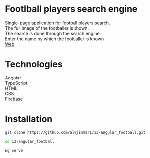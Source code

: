 # Footlball players search engine

Single-page application for football players search.<br>
The full image of the footballer is shown.<br>
The search is done through the search engine.<br>
Enter the name by which the footballer is known<br>
[Web](https://angular-football-d512d.web.app/)

# Technologies

Angular<br>
TypeScript<br>
HTML<br>
CSS<br>
Firebase<br>

# Installation

```sh
git clone https://github.com/albjimmar1/13-angular_football.git
```
```sh
cd 13-angular_football
```
```sh
ng serve
```